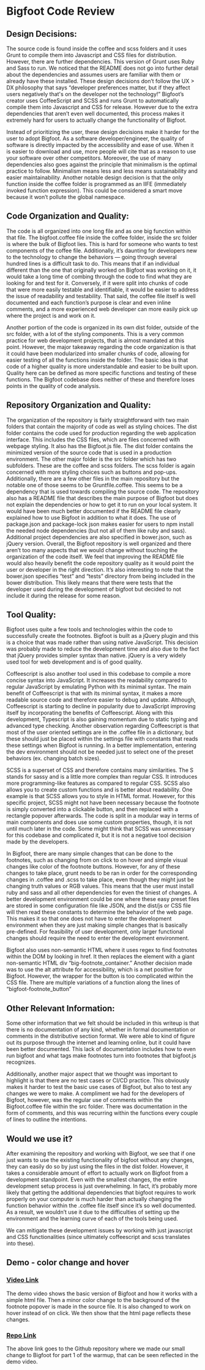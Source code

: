# Bigfoot Code Review

## Design Decisions:

The source code is found inside the coffee and scss folders and it uses Grunt to compile them into Javascript and CSS files for distribution. However, there are further dependencies. This version of Grunt uses Ruby and Sass to run. We noticed that the README does not go into further detail about the dependencies and assumes users are familiar with them or already have these installed. These design decisions don’t follow the UX > DX philosophy that says “developer preferences matter, but if they affect users negatively that's on the developer not the technology!” Bigfoot’s creator uses CoffeeScript and SCSS and runs Grunt to automatically compile them into Javascript and CSS for release. However due to the extra dependencies that aren’t even well documented, this process makes it extremely hard for users to actually change the functionality of Bigfoot. 

Instead of prioritizing the user, these design decisions make it harder for the user to adopt Bigfoot. As a software developer/engineer, the quality of software is directly impacted by the accessibility and ease of use. When it is easier to download and use, more people will cite that as a reason to use your software over other competitors. Moreover, the use of many dependencies also goes against the principle that minimalism is the optimal practice to follow. Minimalism means less and less means sustainability and easier maintainability. Another notable design decision is that the only function inside the coffee folder is programmed as an IIFE (immediately invoked function expression). This could be considered a smart move because it won’t pollute the global namespace. 

## Code Organization and Quality:

The code is all organized into one long file and as one big function within that file. The bigfoot.coffee file inside the coffee folder, inside the src folder is where the bulk of Bigfoot lies. This is hard for someone who wants to test components of the coffee file. Additionally, it’s daunting for developers new to the technology to change the behaviors — going through several hundred lines is a difficult task to do. This means that if an individual different than the one that originally worked on Bigfoot was working on it, it would take a long time of combing through the code to find what they are looking for and test for it. Conversely, if it were split into chunks of code that were more easily testable and identifiable, it would be easier to address the issue of readability and testability. That said, the coffee file itself is well documented and each function’s purpose is clear and even inline comments, and a more experienced web developer can more easily pick up where the project is and work on it. 

Another portion of the code is organized in its own dist folder, outside of the src folder, with a lot of the styling components. This is a very common practice for web development projects, that is almost mandated at this point. However, the major takeaway regarding the code organization is that it could have been modularized into smaller chunks of code, allowing for easier testing of all the functions inside the folder. The basic idea is that code of a higher quality is more understandable and easier to be built upon. Quality here can be defined as more specific functions and testing of these functions. The Bigfoot codebase does neither of these and therefore loses points in the quality of code analysis.

## Repository Organization and Quality:

The organization of the repository is fairly straightforward with two main folders that contain the majority of code as well as styling choices. The dist folder contains the code used for production regarding the web application interface. This includes the CSS files, which are files concerned with webpage styling. It also has the Bigfoot.js file. The dist folder contains the minimized version of the source code that is used in a production environment. The other major folder is the src folder which has two subfolders. These are the coffee and scss folders. The scss folder is again concerned with more styling choices such as buttons and pop-ups. Additionally, there are a few other files in the main repository but the notable one of those seems to be Gruntfile.coffee. This seems to be a dependency that is used towards compiling the source code. The repository also has a README file that describes the main purpose of Bigfoot but does not explain the dependencies or how to get it to run on your local system. It would have been much better documented if the README file clearly explained how to use Bigfoot in addition to what it does. The use of package.json and package-lock json makes easier for users to npm install the needed node dependencies (but not all of them like ruby and sass). Additional project dependencies are also specified in bower.json, such as jQuery version. Overall, the Bigfoot repository is well organized and there aren’t too many aspects that we would change without touching the organization of the code itself. We feel that improving the README file would also heavily benefit the code repository quality as it would point the user or developer in the right direction. It’s also interesting to note that the bower.json specifies “test” and “tests” directory from being included in the bower distribution. This likely means that there were tests that the developer used during the development of bigfoot but decided to not include it during the release for some reason. 

## Tool Quality:

Bigfoot uses quite a few tools and technologies within the code to successfully create the footnotes. Bigfoot is built as a jQuery plugin and this is a choice that was made rather than using native JavaScript. This decision was probably made to reduce the development time and also due to the fact that jQuery provides simpler syntax than native. jQuery is a very widely used tool for web development and is of good quality. 

Coffeescript is also another tool used in this codebase to compile a more concise syntax into JavaScript. It increases the readability compared to regular JavaScript by emulating Python with its minimal syntax. The main benefit of Coffeescript is that with its minimal syntax, it makes a more readable source code and therefore easier to debug and update. Although, Coffeescript is starting to decline in popularity due to JavaScript improving itself by incorporating the benefits of Coffeescript. Along with this development, Typescript is also gaining momentum due to static typing and advanced type checking. Another observation regarding Coffeescript is that most of the user oriented settings are in the .coffee file in a dictionary, but these should just be placed within the settings file with constants that reads these settings when Bigfoot is running. In a better implementation, entering the dev environment should not be needed just to select one of the preset behaviors (ex. changing batch sizes).

SCSS is a superset of CSS and therefore contains many similarities. The S stands for sassy and is a little more complex than regular CSS. It introduces more programming-like features as compared to regular CSS. SCSS also allows you to create custom functions and is better about readability. One example is that SCSS allows you to style in HTML format. However, for this specific project, SCSS might not have been necessary because the footnote is simply converted into a clickable button, and then replaced with a rectangle popover afterwards. The code is split in a modular way in terms of main components and does use some custom properties, though, it is not until much later in the code. Some might think that SCSS was unnecessary for this codebase and complicated it, but it is not a negative tool decision made by the developers. 

In Bigfoot, there are many simple changes that can be done to the footnotes, such as changing from on click to on hover and simple visual changes like color of the footnote buttons. However, for any of these changes to take place, grunt needs to be ran in order for the corresponding changes in .coffee and .scss to take place, even though they might just be changing truth values or RGB values. This means that the user must install ruby and sass and all other dependencies for even the tiniest of changes. A better development environment could be one where these easy preset files are stored in some configuration file like JSON, and the dist/js or CSS file will then read these constants to determine the behavior of the web page. This makes it so that one does not have to enter the development environment when they are just making simple changes that is basically pre-defined. For feasibility of user development, only larger functional changes should require the need to enter the development environment. 

Bigfoot also uses non-semantic HTML where it uses regex to find footnotes within the DOM by looking in href. It then replaces the element with a giant non-semantic HTML div “big-footnote_container.” Another decision made was to use the alt attribute for accessibility, which is a net positive for Bigfoot. However, the wrapper for the button is too complicated within the CSS file. There are multiple variations of a function along the lines of “bigfoot-footnote_button”

## Other Relevant Information:

Some other information that we felt should be included in this writeup is that there is no documentation of any kind, whether in formal documentation or comments in the distributive section format. We were able to kind of figure out its purpose through the internet and learning online, but it could have been better documented. This lack of documentation includes how to even run bigfoot and what tags make footnotes turn into footnotes that bigfoot.js recognizes. 

Additionally, another major aspect that we thought was important to highlight is that there are no test cases or CI/CD practice. This obviously makes it harder to test the basic use cases of Bigfoot, but also to test any changes we were to make. A compliment we had for the developers of Bigfoot, however, was the regular use of comments within the Bigfoot.coffee file within the src folder. There was documentation in the form of comments, and this was recurring within the functions every couple of lines to outline the intentions. 

## Would we use it?

After examining the repository and working with Bigfoot, we see that if one just wants to use the existing functionality of bigfoot without any changes, they can easily do so by just using the files in the dist folder. However, it takes a considerable amount of effort to actually work on Bigfoot from a development standpoint. Even with the smallest changes, the entire development setup process is just overwhelming. In fact, it’s probably more likely that getting the additional dependencies that bigfoot requires to work properly on your computer is much harder than actually changing the function behavior within the .coffee file itself since it’s so well documented. As a result, we wouldn’t use it due to the difficulties of setting up the environment and the learning curve of each of the tools being used. 

We can mitigate these development issues by working with just javascript and CSS functionalities (since ultimately coffeescript and scss translates into these).

## Demo - color change and hover

### [Video Link](CSE_210_Team_9_Bigfoot_Demo.mp4)

The demo video shows the basic version of Bigfoot and how it works with a simple html file. Then a minor color change to the background of the footnote popover is made in the source file. It is also changed to work on hover instead of on click. We then show that the html page reflects these changes.

### [Repo Link](https://github.com/CSE210-Team-09/bigfoot)

The above link goes to the Github repository where we made our small change to Bigfoot for part 1 of the warmup, that can be seen reflected in the demo video.